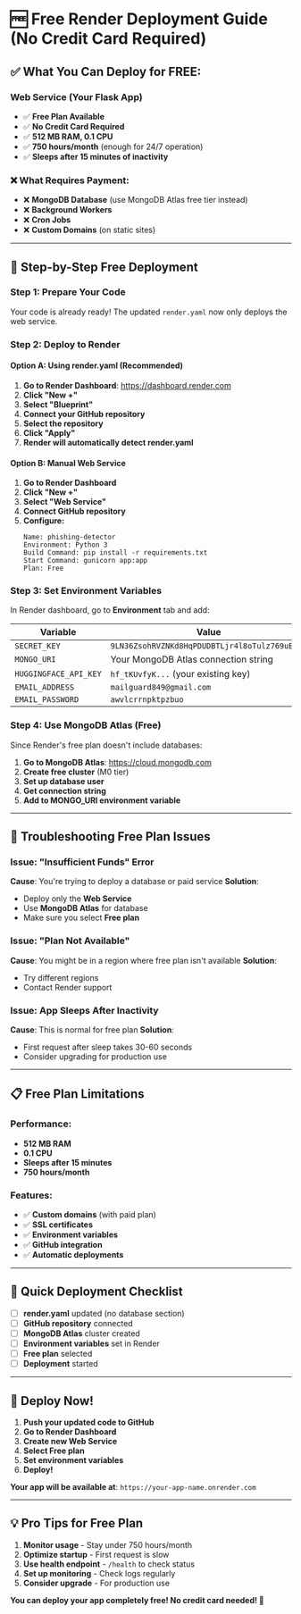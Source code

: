 # 🆓 Free Render Deployment Guide (No Credit Card Required)

## **✅ What You Can Deploy for FREE:**

### **Web Service (Your Flask App)**
- ✅ **Free Plan Available**
- ✅ **No Credit Card Required**
- ✅ **512 MB RAM, 0.1 CPU**
- ✅ **750 hours/month** (enough for 24/7 operation)
- ✅ **Sleeps after 15 minutes of inactivity**

### **❌ What Requires Payment:**
- ❌ **MongoDB Database** (use MongoDB Atlas free tier instead)
- ❌ **Background Workers**
- ❌ **Cron Jobs**
- ❌ **Custom Domains** (on static sites)

---

## **🚀 Step-by-Step Free Deployment**

### **Step 1: Prepare Your Code**
Your code is already ready! The updated `render.yaml` now only deploys the web service.

### **Step 2: Deploy to Render**

#### **Option A: Using render.yaml (Recommended)**
1. **Go to Render Dashboard**: https://dashboard.render.com
2. **Click "New +"**
3. **Select "Blueprint"**
4. **Connect your GitHub repository**
5. **Select the repository**
6. **Click "Apply"**
7. **Render will automatically detect render.yaml**

#### **Option B: Manual Web Service**
1. **Go to Render Dashboard**
2. **Click "New +"**
3. **Select "Web Service"**
4. **Connect GitHub repository**
5. **Configure:**
   ```
   Name: phishing-detector
   Environment: Python 3
   Build Command: pip install -r requirements.txt
   Start Command: gunicorn app:app
   Plan: Free
   ```

### **Step 3: Set Environment Variables**
In Render dashboard, go to **Environment** tab and add:

| Variable | Value |
|----------|-------|
| `SECRET_KEY` | `9LN36ZsohRVZNKd8HqPDUDBTLjr4l8oTulz769uB4zw` |
| `MONGO_URI` | Your MongoDB Atlas connection string |
| `HUGGINGFACE_API_KEY` | `hf_tKUvfyK...` (your existing key) |
| `EMAIL_ADDRESS` | `mailguard849@gmail.com` |
| `EMAIL_PASSWORD` | `awvlcrrnpktpzbuo` |

### **Step 4: Use MongoDB Atlas (Free)**
Since Render's free plan doesn't include databases:

1. **Go to MongoDB Atlas**: https://cloud.mongodb.com
2. **Create free cluster** (M0 tier)
3. **Set up database user**
4. **Get connection string**
5. **Add to MONGO_URI environment variable**

---

## **🔧 Troubleshooting Free Plan Issues**

### **Issue: "Insufficient Funds" Error**
**Cause**: You're trying to deploy a database or paid service
**Solution**: 
- Deploy only the **Web Service**
- Use **MongoDB Atlas** for database
- Make sure you select **Free plan**

### **Issue: "Plan Not Available"**
**Cause**: You might be in a region where free plan isn't available
**Solution**:
- Try different regions
- Contact Render support

### **Issue: App Sleeps After Inactivity**
**Cause**: This is normal for free plan
**Solution**:
- First request after sleep takes 30-60 seconds
- Consider upgrading for production use

---

## **📋 Free Plan Limitations**

### **Performance:**
- **512 MB RAM**
- **0.1 CPU**
- **Sleeps after 15 minutes**
- **750 hours/month**

### **Features:**
- ✅ **Custom domains** (with paid plan)
- ✅ **SSL certificates**
- ✅ **Environment variables**
- ✅ **GitHub integration**
- ✅ **Automatic deployments**

---

## **🎯 Quick Deployment Checklist**

- [ ] **render.yaml** updated (no database section)
- [ ] **GitHub repository** connected
- [ ] **MongoDB Atlas** cluster created
- [ ] **Environment variables** set in Render
- [ ] **Free plan** selected
- [ ] **Deployment** started

---

## **🚀 Deploy Now!**

1. **Push your updated code to GitHub**
2. **Go to Render Dashboard**
3. **Create new Web Service**
4. **Select Free plan**
5. **Set environment variables**
6. **Deploy!**

**Your app will be available at**: `https://your-app-name.onrender.com`

---

## **💡 Pro Tips for Free Plan**

1. **Monitor usage** - Stay under 750 hours/month
2. **Optimize startup** - First request is slow
3. **Use health endpoint** - `/health` to check status
4. **Set up monitoring** - Check logs regularly
5. **Consider upgrade** - For production use

**You can deploy your app completely free! No credit card needed! 🎉**
